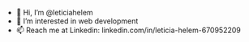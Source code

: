 - 👋 Hi, I’m @leticiahelem
- 👀 I’m interested in web development
- 📫 Reach me at Linkedin: linkedin.com/in/leticia-helem-670952209

<!---
leticiahelem/leticiahelem is a ✨ special ✨ repository because its `README.md` (this file) appears on your GitHub profile.
You can click the Preview link to take a look at your changes.
--->
